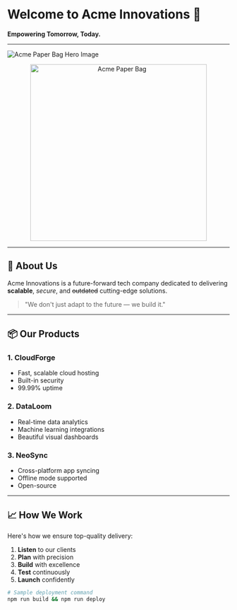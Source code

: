 # Welcome to Acme Innovations 🚀

**Empowering Tomorrow, Today.**

---

![Acme Paper Bag Hero Image](.acmebag.png)
<p align="center">
  <img src=".acmebag.png" alt="Acme Paper Bag" width="400">
</p>

---

## 🔹 About Us

Acme Innovations is a future-forward tech company dedicated to delivering **scalable**, *secure*, and ~~outdated~~ cutting-edge solutions.

> "We don't just adapt to the future — we build it."

---

## 📦 Our Products

### 1. **CloudForge**
- Fast, scalable cloud hosting
- Built-in security
- 99.99% uptime

### 2. **DataLoom**
- Real-time data analytics
- Machine learning integrations
- Beautiful visual dashboards

### 3. **NeoSync**
- Cross-platform app syncing
- Offline mode supported
- Open-source

---

## 📈 How We Work

Here's how we ensure top-quality delivery:

1. **Listen** to our clients
2. **Plan** with precision
3. **Build** with excellence
4. **Test** continuously
5. **Launch** confidently

```bash
# Sample deployment command
npm run build && npm run deploy
